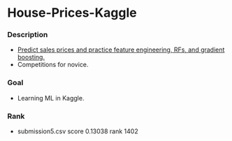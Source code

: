 # House-Prices-Kaggle

### Description

- [Predict sales prices and practice feature engineering, RFs, and gradient boosting.](https://www.kaggle.com/c/house-prices-advanced-regression-techniques)
- Competitions for novice.

### Goal

- Learning ML in Kaggle.

### Rank

- submission5.csv      score 0.13038        rank 1402

